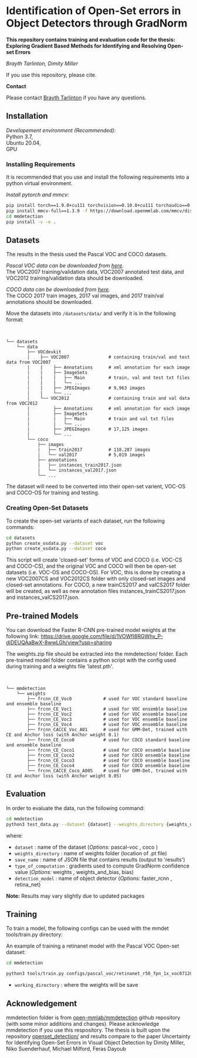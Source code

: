 # Identification of Open-Set errors in Object Detectors through GradNorm

**This repository contains training and evaluation code for the thesis:
Exploring Gradient Based Methods for Identifying and Resolving Open-set
Errors**

*Brayth Tarlinton, Dimity Miller*

If you use this repository, please cite. 

**Contact**

Please contact [Brayth Tarlinton](braytarlinton@gmail.com) if you have any questions.

## Installation
*Developement environment (Recommended):*
<br>   Python 3.7,
<br>   Ubuntu 20.04,
<br>   GPU

 
### Installing Requirements 
It is recommended that you use and install the following requirements into a python virtual environment.

*Install pytorch and mmcv:*

```bash
pip install torch==1.9.0+cu111 torchvision==0.10.0+cu111 torchaudio==0.9.0 -f https://download.pytorch.org/whl/torch_stable.html
pip install mmcv-full==1.3.9 -f https://download.openmmlab.com/mmcv/dist/cu111/torch1.9.0/index.html
cd mmdetection
pip install -v -e .

```

## Datasets
The results in the thesis used the Pascal VOC and COCO datasets.

*Pascal VOC data can be downloaded from [here](http://host.robots.ox.ac.uk/pascal/VOC/).*
<br>The VOC2007 training/validation data, VOC2007 annotated test data, and VOC2012 training/validation data should be downloaded.

*COCO data can be downloaded from [here](https://cocodataset.org/#download).*
<br>The COCO 2017 train images, 2017 val images, and 2017 train/val annotations should be downloaded.

Move the datasets into `/datasets/data/` and verify it is in the following format:

 <br>
 
    └── datasets
        └── data
            ├── VOCdevkit
            |    ├── VOC2007               # containing train/val and test data from VOC2007
            |    |    ├── Annotations      # xml annotation for each image
            |    |    ├── ImageSets
            |    |    |   ├── Main         # train, val and test txt files
            |    |    |   └── ... 
            |    |    ├── JPEGImages       # 9,963 images
            |    |    └── ...                 
            |    └── VOC2012               # containing train and val data from VOC2012
            |         ├── Annotations      # xml annotation for each image
            |         ├── ImageSets
            |         |   ├── Main         # train and val txt files
            |         |   └── ... 
            |         ├── JPEGImages       # 17,125 images
            |         └── ...     
            └── coco
                ├── images
                |   ├── train2017          # 118,287 images
                |   └── val2017            # 5,019 images
                ├── annotations
                |   ├── instances_train2017.json 
                |   └── instances_val2017.json
                └── ... 

The dataset will need to be converted into their open-set varient, VOC-OS and COCO-OS for training and testing.

### Creating Open-Set Datasets
To create the open-set variants of each dataset, run the following commands:

```bash
cd datasets
python create_osdata.py --dataset voc
python create_osdata.py --dataset coco
```

This script will create 'closed-set' forms of VOC and COCO (i.e. VOC-CS and COCO-CS), and the original VOC and COCO will then be open-set datasets (i.e. VOC-OS and COCO-OS). For VOC, this is done by creating a new VOC2007CS and VOC2012CS folder with only closed-set images and closed-set annotations. For COCO, a new trainCS2017 and valCS2017 folder will be created, as well as new annotation files instances_trainCS2017.json and instances_valCS2017.json.                

## Pre-trained Models
You can download the Faster R-CNN pre-trained model weights at the following link: https://drive.google.com/file/d/1VOWfI8RGWhv_P-djDEUQAaBwX-8wwLGh/view?usp=sharing

The weights.zip file should be extracted into the mmdetection/ folder. Each pre-trained model folder contains a python script with the config used during training and a weights file 'latest.pth'.

<br>
 
    └── mmdetection
        └── weights
            ├── frcnn_CE_Voc0            # used for VOC standard baseline and ensemble baseline
            ├── frcnn_CE_Voc1            # used for VOC ensemble baseline
            ├── frcnn_CE_Voc2            # used for VOC ensemble baseline
            ├── frcnn_CE_Voc3            # used for VOC ensemble baseline
            ├── frcnn_CE_Voc4            # used for VOC ensemble baseline
            ├── frcnn_CACCE_Voc_A01      # used for GMM-Det, trained with CE and Anchor loss (with Anchor weight 0.1)
            ├── frcnn_CE_Coco0           # used for COCO standard baseline and ensemble baseline
            ├── frcnn_CE_Coco1           # used for COCO ensemble baseline
            ├── frcnn_CE_Coco2           # used for COCO ensemble baseline
            ├── frcnn_CE_Coco3           # used for COCO ensemble baseline
            ├── frcnn_CE_Coco4           # used for COCO ensemble baseline
            └── frcnn_CACCE_Coco_A005    # used for GMM-Det, trained with CE and Anchor loss (with Anchor weight 0.05)

## Evaluation
In order to evaluate the data, run the following command:

```bash
cd mmdetection
python3 test_data.py --dataset {dataset} --weights_directory {weights_directory} --save_name {save_name} --GradNorm {type_of_computation} --model {detection_model}
```
where:
* `dataset` : name of the dataset (*Options:* pascal-voc , coco )
* `weights_directory` : name of weights folder (location of .pt file)
* `save_name` : name of JSON file that contains results (output to 'results')
* `type_of_computation` : gradients used to compute GradNorm confidence value (*Options:* weights , weights_and_bias, bias)
* `detection_model` : name of object detector (*Options:* faster_rcnn , retina_net)

**Note:** Results may vary slightly due to updated packages 

## Training 
To train a model, the following configs can be used with the mmdet tools/train.py directory:

An example of training a retinanet model with the Pascal VOC Open-set dataset:

```bash
cd mmdetection

python3 tools/train.py configs/pascal_voc/retinanet_r50_fpn_1x_voc0712OS.py --gpus 1 --work-dir {working_directory}

```
* `working_directory` : where the weights will be save 

## Acknowledgement
mmdetection folder is from [open-mmlab/mmdetection](https://github.com/open-mmlab/mmdetection) github repository (with some minor additions and changes). Please acknowledge mmdetection if you use this respository.
The thesis is built upon the repository [openset_detection/](https://github.com/dimitymiller/openset_detection/) and results compare to the paper Uncertainty for Identifying Open-Set Errors in Visual Object Detection
by Dimity Miller, Niko Suenderhauf, Michael Milford, Feras Dayoub
